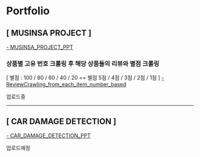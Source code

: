 # Portfolio

## [ MUSINSA PROJECT ] 
[- MUSINSA_PROJECT_PPT](https://github.com/GUUNNIA/Portfolio/blob/main/MUSINSA/MUSINSA_PROJECT_PDF.pdf)

### 상품별 고유 번호 크롤링 후 해당 상품들의 리뷰와 별점 크롤링 
[ 별점 : 100 / 80 / 60 / 40 / 20 == 별점 5점 / 4점 / 3점 / 2점 / 1점 ]
[- ReviewCrawling_from_each_item_number_based]()


업로드중

<hr>




## [ CAR DAMAGE DETECTION ]

[- CAR_DAMAGE_DETECTION_PPT](https://github.com/GUUNNIA/Portfolio/blob/main/CAR_DAMAGE_DETECTION/car%20damage.pdf)

업로드예정
